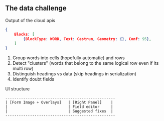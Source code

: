 ## The data challenge 

Output of the cloud apis 
```json
{
	Blocks: [
		{BlockType: WORD, Text: Cestrum, Geometry: {}, Conf: 95},
	]
}
```

1. Group words into cells (hopefully automatic) and rows
2. Detect "clusters" (words that belong to the same logical row even if its multi row)
3. Distinguish headings vs data (skip headings in serialization) 
4. Identify doubt fields 

UI structure 

```
-------------------------------------------------
| [Form Image + Overlays]   | [Right Panel]    |
|                           | Field editor     |
|                           | Suggested fixes  |
-------------------------------------------------
```




